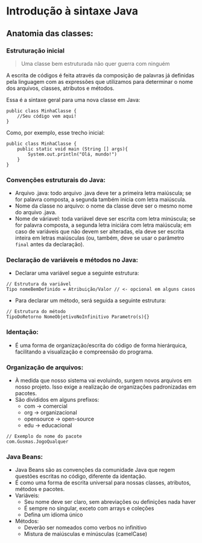 # Introdução à sintaxe Java

## Anatomia das classes:

### Estruturação inicial

> Uma classe bem estruturada não quer guerra com ninguém

A escrita de códigos é feita através da composição de palavras já definidas pela linguagem com as expressões que utilizamos para determinar o nome dos arquivos, classes, atributos e métodos.

Essa é a sintaxe geral para uma nova classe em Java:

```
public class MinhaClasse {
	//Seu código vem aqui!
}
```

Como, por exemplo, esse trecho inicial:

```
public class MinhaClasse {
	public static void main (String [] args){
		System.out.println("Olá, mundo!")
	}
}
```

### Convenções estruturais do Java:
- Arquivo .java: todo arquivo .java deve ter a primeira letra maiúscula; se for palavra composta, a segunda também inicia com letra maiúscula.
- Nome da classe no arquivo: o nome da classe deve ser o mesmo nome do arquivo .java.
- Nome de váriavel: toda variável deve ser escrita com letra minúscula; se for palavra composta, a segunda letra iniciára com letra maiúscula; em caso de variáveis que não devem ser alteradas, ela deve ser escrita inteira em letras maiúsculas (ou, também, deve se usar o parâmetro `final` antes da declaração).

### Declaração de variáveis e métodos no Java:
- Declarar uma variável segue a seguinte estrutura:

```
// Estrutura da variável
Tipo nomeBemDefinido = Atribuição/Valor // <- opcional em alguns casos
```

- Para declarar um método, será seguida a seguinte estrutura:

```
// Estrutura do método
TipoDoRetorno NomeObjetivoNoInfinitivo Parametro(s){}
```

### Identação:
- É uma forma de organização/escrita do código de forma hierárquica, facilitando a visualização e compreensão do programa.

### Organização de arquivos:
- À medida que nosso sistema vai evoluindo, surgem novos arquivos em nosso projeto. Isso exige a realização de organizações padronizadas em pacotes.
- São divididos em alguns prefixos:
	- com -> comercial
	- org -> organizacional
	- opensource -> open-source
	- edu -> educacional

```
// Exemplo do nome do pacote
com.Gusmas.JogoQualquer
```

### Java Beans:
- Java Beans são as convenções da comunidade Java que regem questões escritas no código, diferente da identação.
- É como uma forma de escrita universal para nossas classes, atributos, métodos e pacotes.
- Variáveis:
	- Seu nome deve ser claro, sem abreviações ou definições nada haver
	- É sempre no singular, exceto com arrays e coleções
	- Defina um idioma único
- Métodos:
	- Deverão ser nomeados como verbos no infinitivo
	- Mistura de maiúsculas e minúsculas (camelCase)